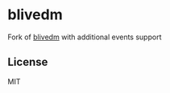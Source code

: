 # blivedm

Fork of [blivedm](https://github.com/xfgryujk/blivedm) with additional events support

## License

MIT
